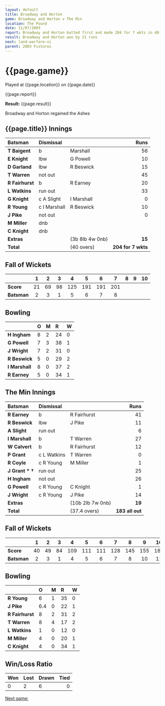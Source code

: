 ```yaml
---
layout: default
title: Broadway and Horton
game: Broadway and Horton v The Min
location: The Pound
date: 11/07/2003
report: Broadway and Horton batted first and made 204 for 7 wkts in 40 overs. The Min replied with 183 all out in 37.4 overs
result: Broadway and Horton won by 21 runs
next: land-warfare-xi
parent: 2003 Fixtures
---
```


# {{page.game}}

Played at {{page.location}} on {{page.date}}

{{page.report}}

**Result:** {{page.result}}

Broadway and Horton regained the Ashes

## {{page.title}} Innings

| Batsman | Dismissal |  | Runs |
|:---|:---|---|---:|
| **T Baigent** | b | Marshall | 56 |
| **E Knight** | lbw | G Powell | 10 |
| **D Garland** | lbw | R Beswick | 15 |
| **T Warren** | not out |  | 45 |
| **R Fairhurst** | b | R Earney | 20 |
| **L Watkins** | run out |  | 33 |
| **G Knight** | c A Slight | I Marshall | 0 |
| **R Young** | c I Marshall | R Beswick | 10 |
| **J Pike** | not out |  | 0 |
| **M Miller** | dnb |  |  |
| **C Knight** | dnb |  |  |
| **Extras** | | (3b 8lb 4w 0nb) | **15** |
| **Total** | | (40 overs) | **204 for 7 wkts** |

## Fall of Wickets

| | 1 | 2 | 3 | 4 | 5 | 6 | 7 | 8 | 9 | 10 |
|---|:---:|:---:|:---:|:---:|:---:|:---:|:---:|:---:|:---:|:---:|
| **Score** | 21 | 69 | 98 | 125 | 191 | 191 | 201 |  |  |  |
| **Batsman** | 2 | 3 | 1 | 5 | 6 | 7 | 8 |  |  |  |

## Bowling

| | O | M | R | W |
|---|:---|:---|:---|:---|
| **H Ingham** | 8 | 2 | 24 | 0 |
| **G Powell** | 7 | 3 | 38 | 1 |
| **J Wright** | 7 | 2 | 31 | 0 |
| **R Beswick** | 5 | 0 | 29 | 2 |
| **I Marshall** | 8 | 0 | 37 | 2 |
| **R Earney** | 5 | 0 | 34 | 1 |

## The Min Innings

| Batsman | Dismissal |  | Runs |
|:---|:---|---|---:|
| **R Earney** | b | R Fairhurst | 41 |
| **R Beswick** | lbw | J Pike | 11 |
| **A Slight** | run out |  | 6 |
| **I Marshall** | b | T Warren | 27 |
| **W Calvert** | b | R Fairhurst | 12 |
| **P Grant** | c L Watkins | T Warren | 0 |
| **R Coyle** | c R Young | M Miller | 1 |
| **J Grant &#42; &#8224;** | run out |  | 25 |
| **H Ingham** | not out |  | 26 |
| **G Powell** | c R Young | C Knight | 1 |
| **J Wright** | c R Young | J Pike | 14 |
| **Extras** | | (10b 2lb 7w 0nb) | **19** |
| **Total** | | (37.4 overs) | **183 all out** |

## Fall of Wickets

| | 1 | 2 | 3 | 4 | 5 | 6 | 7 | 8 | 9 | 10 |
|---|:---:|:---:|:---:|:---:|:---:|:---:|:---:|:---:|:---:|:---:|
| **Score** | 40 | 49 | 84 | 109 | 111 | 111 | 128 | 145 | 155 | 183 |
| **Batsman** | 2 | 3 | 1 | 4 | 5 | 6 | 7 | 8 | 10 | 11 |

## Bowling

| | O | M | R | W |
|---|:---|:---|:---|:---|
| **R Young** | 6 | 1 | 35 | 0 |
| **J Pike** | 6.4 | 0 | 22 | 1 |
| **R Fairhurst** | 8 | 2 | 31 | 2 |
| **T Warren** | 8 | 4 | 17 | 2 |
| **L Watkins** | 1 | 0 | 12 | 0 |
| **M Miller** | 4 | 0 | 20 | 1 |
| **C Knight** | 4 | 0 | 34 | 1 |

## Win/Loss Ratio

| Won | Lost | Drawn | Tied |
|:---|:---|:---|---:|
| 0 | 2 | 6 | 0 |

[Next game:]({{page.next}})
